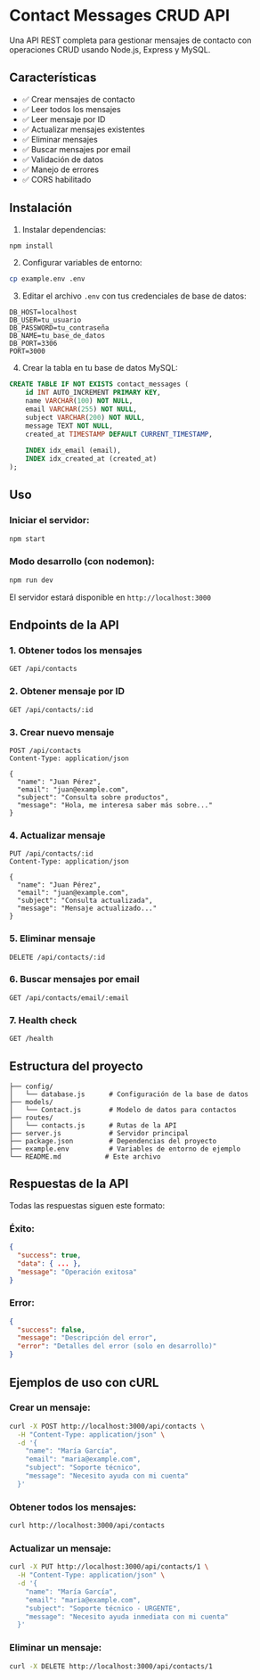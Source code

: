 # Contact Messages CRUD API

Una API REST completa para gestionar mensajes de contacto con operaciones CRUD usando Node.js, Express y MySQL.

## Características

- ✅ Crear mensajes de contacto
- ✅ Leer todos los mensajes
- ✅ Leer mensaje por ID
- ✅ Actualizar mensajes existentes
- ✅ Eliminar mensajes
- ✅ Buscar mensajes por email
- ✅ Validación de datos
- ✅ Manejo de errores
- ✅ CORS habilitado

## Instalación
<!--  -->

1. Instalar dependencias:
```bash
npm install
```

2. Configurar variables de entorno:
```bash
cp example.env .env
```

3. Editar el archivo `.env` con tus credenciales de base de datos:
```
DB_HOST=localhost
DB_USER=tu_usuario
DB_PASSWORD=tu_contraseña
DB_NAME=tu_base_de_datos
DB_PORT=3306
PORT=3000
```

4. Crear la tabla en tu base de datos MySQL:
```sql
CREATE TABLE IF NOT EXISTS contact_messages (
    id INT AUTO_INCREMENT PRIMARY KEY,
    name VARCHAR(100) NOT NULL,
    email VARCHAR(255) NOT NULL,
    subject VARCHAR(200) NOT NULL,
    message TEXT NOT NULL,
    created_at TIMESTAMP DEFAULT CURRENT_TIMESTAMP,
    
    INDEX idx_email (email),
    INDEX idx_created_at (created_at)
);
```

## Uso

### Iniciar el servidor:
```bash
npm start
```

### Modo desarrollo (con nodemon):
```bash
npm run dev
```

El servidor estará disponible en `http://localhost:3000`

## Endpoints de la API

### 1. Obtener todos los mensajes
```
GET /api/contacts
```

### 2. Obtener mensaje por ID
```
GET /api/contacts/:id
```

### 3. Crear nuevo mensaje
```
POST /api/contacts
Content-Type: application/json

{
  "name": "Juan Pérez",
  "email": "juan@example.com",
  "subject": "Consulta sobre productos",
  "message": "Hola, me interesa saber más sobre..."
}
```

### 4. Actualizar mensaje
```
PUT /api/contacts/:id
Content-Type: application/json

{
  "name": "Juan Pérez",
  "email": "juan@example.com",
  "subject": "Consulta actualizada",
  "message": "Mensaje actualizado..."
}
```

### 5. Eliminar mensaje
```
DELETE /api/contacts/:id
```

### 6. Buscar mensajes por email
```
GET /api/contacts/email/:email
```

### 7. Health check
```
GET /health
```

## Estructura del proyecto

```
├── config/
│   └── database.js      # Configuración de la base de datos
├── models/
│   └── Contact.js       # Modelo de datos para contactos
├── routes/
│   └── contacts.js      # Rutas de la API
├── server.js            # Servidor principal
├── package.json         # Dependencias del proyecto
├── example.env          # Variables de entorno de ejemplo
└── README.md           # Este archivo
```

## Respuestas de la API

Todas las respuestas siguen este formato:

### Éxito:
```json
{
  "success": true,
  "data": { ... },
  "message": "Operación exitosa"
}
```

### Error:
```json
{
  "success": false,
  "message": "Descripción del error",
  "error": "Detalles del error (solo en desarrollo)"
}
```

## Ejemplos de uso con cURL

### Crear un mensaje:
```bash
curl -X POST http://localhost:3000/api/contacts \
  -H "Content-Type: application/json" \
  -d '{
    "name": "María García",
    "email": "maria@example.com",
    "subject": "Soporte técnico",
    "message": "Necesito ayuda con mi cuenta"
  }'
```

### Obtener todos los mensajes:
```bash
curl http://localhost:3000/api/contacts
```

### Actualizar un mensaje:
```bash
curl -X PUT http://localhost:3000/api/contacts/1 \
  -H "Content-Type: application/json" \
  -d '{
    "name": "María García",
    "email": "maria@example.com",
    "subject": "Soporte técnico - URGENTE",
    "message": "Necesito ayuda inmediata con mi cuenta"
  }'
```

### Eliminar un mensaje:
```bash
curl -X DELETE http://localhost:3000/api/contacts/1
```
